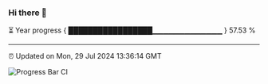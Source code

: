 ### Hi there 👋

⏳ Year progress { █████████████████▁▁▁▁▁▁▁▁▁▁▁▁▁ } 57.53 %

---

⏰ Updated on Mon, 29 Jul 2024 13:36:14 GMT

![Progress Bar CI](https://github.com/IshwaranRudhara/GIT-ACTION/workflows/Progress%20Bar%20CI/badge.svg)
